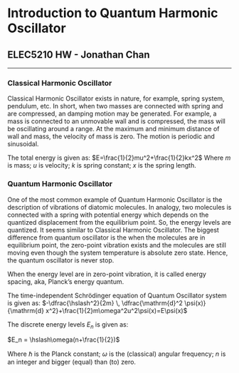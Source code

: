 # Introduction to Quantum Harmonic Oscillator
## ELEC5210 HW - Jonathan Chan
****

### Classical Harmonic Oscillator
Classical Harmonic Oscillator exists in nature, for example, spring system, pendulum, etc. In short, when two masses are connected with spring and are compressed, an damping motion may be generated. For example, a mass is connected to an unmovable wall and is compressed, the mass will be oscillating around a range. At the maximum and minimum distance of wall and mass, the velocity of mass is zero. The motion is periodic and sinusoidal. 

The total energy is given as:
$E=\frac{1}{2}mu^2+\frac{1}{2}kx^2$
Where $m$ is mass; $u$ is velocity; $k$ is spring constant; $x$ is the spring length. 

### Quantum Harmonic Oscillator

One of the most common example of Quantum Harmonic Oscillator is the description of vibrations of diatomic molecules. In analogy, two molecules is connected with a spring with potential energy which depends on the quantized displacement from the equilibrium point. So, the energy levels are quantized. It seems similar to Classical Harmonic Oscillator. The biggest difference from quantum oscillator is the when the molecules are in equilibrium point, the zero-point vibration exists and the molecules are still moving even though the system temperature is absolute zero state. Hence, the quantum oscillator is never stop. 

When the energy level are in zero-point vibration, it is called energy spacing, aka, Planck’s energy quantum. 

The time-independent Schrӧdinger equation of Quantum Oscillator system is given as:
$-\dfrac{\hslash^2}{2m} \, \dfrac{\mathrm{d}^2 \psi(x)}{\mathrm{d} x^2}+\frac{1}{2}m\omega^2u^2\psi(x)=E\psi(x)$

The discrete energy levels $E_n$ is given as:

$E_n = \hslash\omega(n+\frac{1}{2})$

Where $\hslash$ is the Planck constant; $\omega$ is the (classical) angular frequency; $n$ is an integer and bigger (equal) than (to) zero.